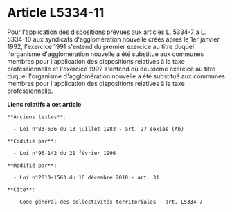 # Article L5334-11

Pour l'application des dispositions prévues aux articles L. 5334-7 à L. 5334-10 aux syndicats d'agglomération nouvelle créés
après le 1er janvier 1992, l'exercice 1991 s'entend du premier exercice au titre duquel l'organisme d'agglomération nouvelle
a été substitué aux communes membres pour l'application des dispositions relatives à la taxe professionnelle et l'exercice
1992 s'entend du deuxième exercice au titre duquel l'organisme d'agglomération nouvelle a été substitué aux communes membres
pour l'application des dispositions relatives à la taxe professionnelle.

**Liens relatifs à cet article**

	**Anciens textes**:

	  - Loi n°83-636 du 13 juillet 1983 - art. 27 sexiès (Ab)

	**Codifié par**:

	  - Loi n°96-142 du 21 février 1996

	**Modifié par**:

	  - Loi n°2010-1563 du 16 décembre 2010 - art. 31

	**Cite**:

	  - Code général des collectivités territoriales - art. L5334-7
